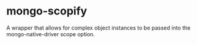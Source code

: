 mongo-scopify
=============

A wrapper that allows for complex object instances to be passed into the mongo-native-driver scope option.
